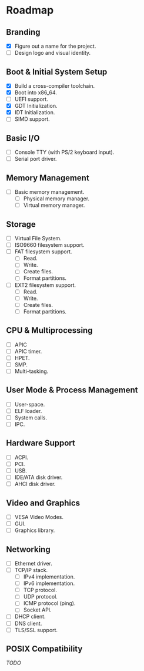 # Roadmap

## Branding
- [x] Figure out a name for the project.
- [ ] Design logo and visual identity.

## Boot & Initial System Setup
- [x] Build a cross-compiler toolchain.
- [x] Boot into x86_64.
- [ ] UEFI support.
- [x] GDT Initialization.
- [x] IDT Initialization.
- [ ] SIMD support.

## Basic I/O
- [ ] Console TTY (with PS/2 keyboard input).
- [ ] Serial port driver.

## Memory Management
- [ ] Basic memory management.
  - [ ] Physical memory manager.
  - [ ] Virtual memory manager.

## Storage
- [ ] Virtual File System.
- [ ] ISO9660 filesystem support.
- [ ] FAT filesystem support.
  - [ ] Read.
  - [ ] Write.
  - [ ] Create files.
  - [ ] Format partitions.
- [ ] EXT2 filesystem support.
  - [ ] Read.
  - [ ] Write.
  - [ ] Create files.
  - [ ] Format partitions.

## CPU & Multiprocessing
- [ ] APIC
- [ ] APIC timer.
- [ ] HPET.
- [ ] SMP.
- [ ] Multi-tasking.

## User Mode & Process Management
- [ ] User-space.
- [ ] ELF loader.
- [ ] System calls.
- [ ] IPC.

## Hardware Support
- [ ] ACPI.
- [ ] PCI.
- [ ] USB.
- [ ] IDE/ATA disk driver.
- [ ] AHCI disk driver.

## Video and Graphics
- [ ] VESA Video Modes.
- [ ] GUI.
- [ ] Graphics library.

## Networking
- [ ] Ethernet driver.
- [ ] TCP/IP stack.
  - [ ] IPv4 implementation.
  - [ ] IPv6 implementation.
  - [ ] TCP protocol.
  - [ ] UDP protocol.
  - [ ] ICMP protocol (ping).
  - [ ] Socket API.
- [ ] DHCP client.
- [ ] DNS client.
- [ ] TLS/SSL support.

## POSIX Compatibility
_TODO_
